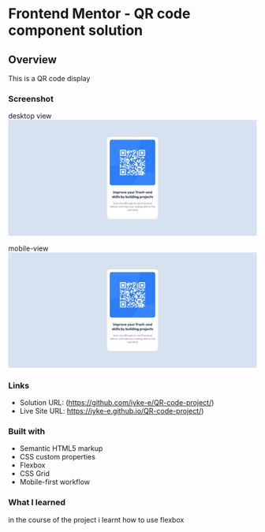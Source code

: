 # Frontend Mentor - QR code component solution

## Overview
This is a QR code display

### Screenshot
desktop view
<img src="images\screenshot.png">



mobile-view
<img src="images\screenshot.png">

### Links

- Solution URL: (https://github.com/iyke-e/QR-code-project/)
- Live Site URL: https://iyke-e.github.io/QR-code-project/)


### Built with

- Semantic HTML5 markup
- CSS custom properties
- Flexbox
- CSS Grid
- Mobile-first workflow

### What I learned

in the course of the project i learnt how to use flexbox


